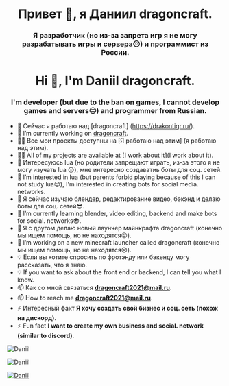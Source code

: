 <h1 align = "center"> Привет 👋, я Даниил dragoncraft. </h1>
<h3 align = "center"> Я разработчик (но из-за запрета игр я не могу разрабатывать игры и сервера😔) и программист из России. </h3>
<h1 align="center">Hi 👋, I'm Daniil dragoncraft.</h1>
<h3 align="center">I'm developer (but due to the ban on games, I cannot develop games and servers😔) and programmer from Russian.</h3>

- 🔭 Сейчас я работаю над [dragoncraft] (https://drakontigr.ru/).
- 🔭 I’m currently working on [dragoncraft](https://drakontigr.ru/).
- 👨‍💻 Все мои проекты доступны на [Я работаю над этим] (я работаю над этим).
- 👨‍💻 All of my projects are available at [I work about it](I work about it).
- 👀 Интересуюсь lua (но родители запрещают играть, из-за этого я не могу изучать lua 😔), мне интересно создаватиь боты для соц. сетей.
- 👀 I’m interested in lua (but parents forbid playing because of this I can not study lua😔), I'm interested in creating bots for social media. networks.
- 🌱 Я сейчас изучаю блендер, редактирование видео, бэкэнд и делаю боты для соц. сетей😎.
- 🌱 I’m currently learning blender, video editing, backend and make bots for social. networks😎.
- 💞️ Я с другом делаю новый лаунчер майнкрафта dragoncraft (конечно мы ищем помощь, но не находятся😢).
- 💞️ I’m working on a new minecraft launcher called dragoncraft (конечно мы ищем помощь, но не находятся😢).
- 💡 Если вы хотите спросить по фротэнду или бэкенду могу рассказать, что я знаю.
- 💡 If you want to ask about the front end or backend, I can tell you what I know.
-  📫 Как со мной связаться **dragoncraft2021@mail.ru**.
- 📫 How to reach me **dragoncraft2021@mail.ru**.
- ⚡ Интересный факт **Я хочу создать свой бизнес и соц. сеть (похож на дискорд)**.
- ⚡ Fun fact **I want to create my own business and social. network (similar to discord)**.


<p align = "left"> <img src = "https://komarev.com/ghpvc/?username=Daniil&label=Profile%20views&color=0e75b6&style=flat" alt = "Daniil" /> </p>
<p align="left"> <img src="https://komarev.com/ghpvc/?username=Daniil&label=Profile%20views&color=0e75b6&style=flat" alt="Daniil" /> </p>

<p align = "left"> <a href = " https://github.com/ryo-ma/github-profile-trophy"><img src = "https://github-profile-trophy.vercel.app/?username=Daniil" alt = "Daniil" /> </a> </p>





<!---
dragoncraft2021/dragoncraft2021 is a ✨ special ✨ repository because its `README.md` (this file) appears on your GitHub profile.
You can click the Preview link to take a look at your changes.
--->
